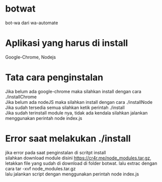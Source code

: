 # botwat
bot-wa dari wa-automate<br>
# Aplikasi yang harus di install
Google-Chrome, Nodejs
# Tata cara penginstalan
Jika belum ada google-chrome maka silahkan install dengan cara ./installChrome<br>
Jika belum ada nodeJS maka silahkan install dengan cara ./installNode<br>
Jika sudah tersedia semua silahkan ketik perintah ./install<br>
Jika sudah terinstall module nya, tidak ada kendala silahkan jalankan menggunakan perintah node index.js
# Error saat melakukan ./install
jika error pada saat penginstalan di scritpt install<br>
silahkan download module disini https://cr4r.me/node_modules.tar.gz, letakkan file yang sudah di download di folder botwat. lalu extrac dengan cara tar -xvf node_modules.tar.gz<br>
lalu jalankan script dengan menggunakan perintah node index.js


